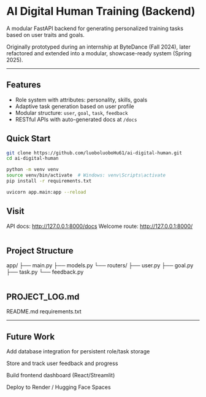 # AI Digital Human Training (Backend)

A modular FastAPI backend for generating personalized training tasks based on user traits and goals.

Originally prototyped during an internship at ByteDance (Fall 2024), later refactored and extended into a modular, showcase-ready system (Spring 2025).

---

## Features

- Role system with attributes: personality, skills, goals
- Adaptive task generation based on user profile
- Modular structure: `user`, `goal`, `task`, `feedback`
- RESTful APIs with auto-generated docs at `/docs`


## Quick Start

```bash
git clone https://github.com/luoboluoboHu61/ai-digital-human.git
cd ai-digital-human

python -m venv venv
source venv/bin/activate  # Windows: venv\Scripts\activate
pip install -r requirements.txt

uvicorn app.main:app --reload
```

## Visit
API docs: http://127.0.0.1:8000/docs
Welcome route: http://127.0.0.1:8000/

```
```
## Project Structure
app/
├── main.py
├── models.py
└── routers/
    ├── user.py
    ├── goal.py
    ├── task.py
    └── feedback.py
```
```
## PROJECT_LOG.md
README.md
requirements.txt

---

## Future Work
Add database integration for persistent role/task storage

Store and track user feedback and progress

Build frontend dashboard (React/Streamlit)

Deploy to Render / Hugging Face Spaces
